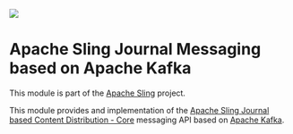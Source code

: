 [<img src="https://sling.apache.org/res/logos/sling.png"/>](https://sling.apache.org)

# Apache Sling Journal Messaging based on Apache Kafka

This module is part of the [Apache Sling](https://sling.apache.org) project.

This module provides and implementation of the [Apache Sling Journal based Content Distribution - Core](https://github.com/apache/sling-org-apache-sling-distribution-journal) messaging API based on [Apache Kafka](https://github.com/apache/kafka).